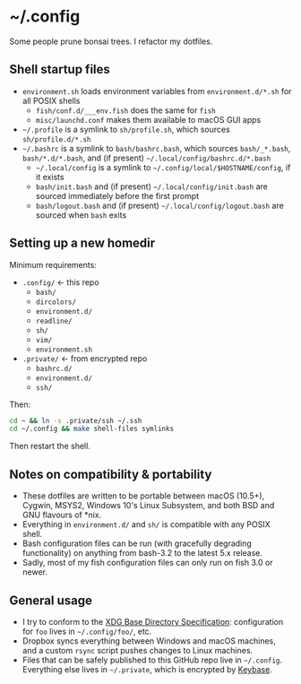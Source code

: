 # ~/.config

Some people prune bonsai trees. I refactor my dotfiles.

## Shell startup files

* `environment.sh` loads environment variables from `environment.d/*.sh` for all
  POSIX shells
    * `fish/conf.d/___env.fish` does the same for `fish`
    * `misc/launchd.conf` makes them available to macOS GUI apps
* `~/.profile` is a symlink to `sh/profile.sh`, which sources
  `sh/profile.d/*.sh`
* `~/.bashrc` is a symlink to `bash/bashrc.bash`, which sources `bash/_*.bash`,
  `bash/*.d/*.bash`, and (if present) `~/.local/config/bashrc.d/*.bash`
    * `~/.local/config` is a symlink to `~/.config/local/$HOSTNAME/config`, if
      it exists
    * `bash/init.bash` and (if present) `~/.local/config/init.bash` are sourced
      immediately before the first prompt
    * `bash/logout.bash` and (if present) `~/.local/config/logout.bash` are
      sourced when `bash` exits

## Setting up a new homedir

Minimum requirements:

- `.config/` ← this repo
    - `bash/`
    - `dircolors/`
    - `environment.d/`
    - `readline/`
    - `sh/`
    - `vim/`
    - `environment.sh`
- `.private/` ← from encrypted repo
    - `bashrc.d/`
    - `environment.d/`
    - `ssh/`

Then:

```sh
cd ~ && ln -s .private/ssh ~/.ssh
cd ~/.config && make shell-files symlinks
```

Then restart the shell.

## Notes on compatibility & portability

* These dotfiles are written to be portable between macOS (10.5+), Cygwin,
  MSYS2, Windows 10's Linux Subsystem, and both BSD and GNU flavours of \*nix.
* Everything in `environment.d/` and `sh/` is compatible with any POSIX shell.
* Bash configuration files can be run (with gracefully degrading functionality)
  on anything from bash-3.2 to the latest 5.x release.
* Sadly, most of my fish configuration files can only run on fish 3.0 or newer.

## General usage

* I try to conform to the [XDG Base Directory Specification][xdg]:
  configuration for `foo` lives in `~/.config/foo/`, etc.
* Dropbox syncs everything between Windows and macOS machines, and a custom
  `rsync` script pushes changes to Linux machines.
* Files that can be safely published to this GitHub repo live in `~/.config`.
  Everything else lives in `~/.private`, which is encrypted by [Keybase][].

[xdg]: https://specifications.freedesktop.org/basedir-spec/basedir-spec-latest.html
[Keybase]: https://keybase.io/zgm
